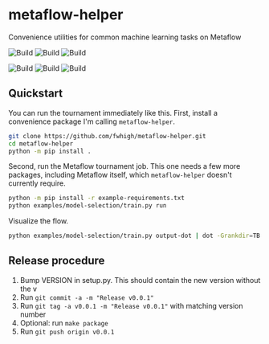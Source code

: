# metaflow-helper

Convenience utilities for common machine learning tasks on Metaflow

![Build](https://github.com/fwhigh/metaflow-helper/actions/workflows/python36.yml/badge.svg)
![Build](https://github.com/fwhigh/metaflow-helper/actions/workflows/python37.yml/badge.svg)
![Build](https://github.com/fwhigh/metaflow-helper/actions/workflows/python38.yml/badge.svg)

![Build](https://github.com/fwhigh/metaflow-helper/actions/workflows/examples36.yml/badge.svg)
![Build](https://github.com/fwhigh/metaflow-helper/actions/workflows/examples37.yml/badge.svg)
![Build](https://github.com/fwhigh/metaflow-helper/actions/workflows/examples38.yml/badge.svg)

## Quickstart

You can run the tournament immediately like this. 
First, install a convenience package I'm calling `metaflow-helper`.

```bash
git clone https://github.com/fwhigh/metaflow-helper.git
cd metaflow-helper
python -m pip install .
```

Second, run the Metaflow tournament job. 
This one needs a few more packages, including Metaflow itself, 
which `metaflow-helper` doesn't currently require.

```bash
python -m pip install -r example-requirements.txt
python examples/model-selection/train.py run
```

Visualize the flow.

```bash
python examples/model-selection/train.py output-dot | dot -Grankdir=TB -Tpng -o flow.pngflow.png
```

## Release procedure

1. Bump VERSION in setup.py. This should contain the new version without the v
1. Run `git commit -a -m "Release v0.0.1"`
1. Run `git tag -a v0.0.1 -m "Release v0.0.1"` with matching version number
1. Optional: run `make package`
1. Run `git push origin v0.0.1`

